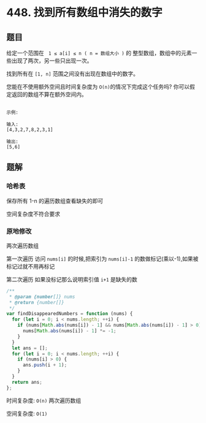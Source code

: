 # 448. 找到所有数组中消失的数字

## 题目

给定一个范围在   `1 ≤ a[i] ≤ n ( n = 数组大小 )` 的 整型数组，数组中的元素一些出现了两次，另一些只出现一次。

找到所有在 `[1, n]` 范围之间没有出现在数组中的数字。

您能在不使用额外空间且时间复杂度为 `O(n)`的情况下完成这个任务吗? 你可以假定返回的数组不算在额外空间内。

```

示例:

输入:
[4,3,2,7,8,2,3,1]

输出:
[5,6]

```

## 题解

### 哈希表

保存所有 1-n 的遍历数组查看缺失的即可

空间复杂度不符合要求

### 原地修改

两次遍历数组

第一次遍历 访问 `nums[i]` 的时候,把索引为 `nums[i]-1` 的数做标记(乘以-1),如果被标记过就不用再标记

第二次遍历 如果没标记那么说明索引值 `i+1` 是缺失的数

```JavaScript
/**
 * @param {number[]} nums
 * @return {number[]}
 */
var findDisappearedNumbers = function (nums) {
  for (let i = 0; i < nums.length; ++i) {
    if (nums[Math.abs(nums[i]) - 1] && nums[Math.abs(nums[i]) - 1] > 0) {
      nums[Math.abs(nums[i]) - 1] *= -1;
    }
  }
  let ans = [];
  for (let i = 0; i < nums.length; ++i) {
    if (nums[i] > 0) {
      ans.push(i + 1);
    }
  }
  return ans;
};

```

时间复杂度: `O(n)` 两次遍历数组

空间复杂度: `O(1)`

